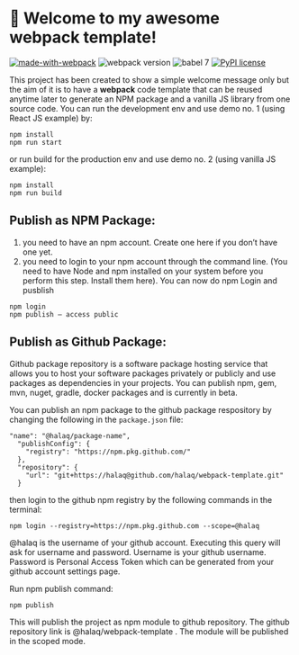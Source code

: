 # 🚀 Welcome to my awesome webpack template!

[![made-with-webpack](https://img.shields.io/badge/Made%20with-webpack-1f425f.svg)](http://golang.org) ![webpack version](https://img.shields.io/badge/webpack-v5.6.0-blue) ![babel 7](https://img.shields.io/badge/Babel%20-7-yellow) [![PyPI license](https://img.shields.io/pypi/l/ansicolortags.svg)](https://pypi.python.org/pypi/ansicolortags/)


This project has been created to show a simple welcome message only but the aim of it is to have a **webpack** code template that can be reused anytime later to generate an NPM package and a vanilla JS library from one source code. You can run the development env and use demo no. 1 (using React JS example) by:

```
npm install
npm run start
```

or run build for the production env and use demo no. 2 (using vanilla JS example):

```
npm install
npm run build
```

## Publish as NPM Package:

1. you need to have an npm account. Create one here if you don’t have one yet.
2. you need to login to your npm account through the command line. (You need to have Node and npm installed on your system before you perform this step. Install them here). You can now do npm Login and pusblish

```
npm login
npm publish — access public
```

## Publish as Github Package:

Github package repository is a software package hosting service that allows you to host your software packages privately or publicly and use packages as dependencies in your projects. You can publish npm, gem, mvn, nuget, gradle, docker packages and is currently in beta.

You can publish an npm package to the github package respository by changing the following in the `package.json` file:

```
"name": "@halaq/package-name",
  "publishConfig": {
    "registry": "https://npm.pkg.github.com/"
  },
  "repository": {
    "url": "git+https://halaq@github.com/halaq/webpack-template.git"
  }
```

then login to the github npm registry by the following commands in the terminal:

```
npm login --registry=https://npm.pkg.github.com --scope=@halaq
```

@halaq is the username of your github account. Executing this query will ask for username and password. Username is your github username. Password is Personal Access Token which can be generated from your github account settings page.

Run npm publish command:

```
npm publish
```

This will publish the project as npm module to github repository. The github repository link is @halaq/webpack-template . The module will be published in the scoped mode.
